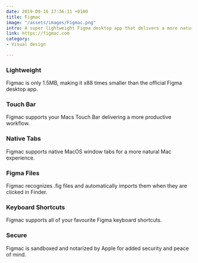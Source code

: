 ```yaml
---
date: 2019-09-16 17:36:11 +0100
title: Figmac
image: "/assets/images/Figmac.png"
intro: A super lightweight Figma desktop app that delivers a more natural Mac experience.
link: https://figmac.com
category:
- Visual design

---
```

### Lightweight

Figmac is only 1.5MB, making it x88 times smaller than the official Figma desktop app.

### Touch Bar

Figmac supports your Macs Touch Bar delivering a more productive workflow.

### Native Tabs

Figmac supports native MacOS window tabs for a more natural Mac experience.

### Figma Files

Figmac recognizes .fig files and automatically imports them when they are clicked in Finder.

### Keyboard Shortcuts

Figmac supports all of your favourite Figma keyboard shortcuts.

### Secure

Figmac is sandboxed and notarized by Apple for added security and peace of mind.